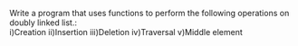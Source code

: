 Write a program that uses functions to perform the following operations on doubly linked list.:         
i)Creation
ii)Insertion
iii)Deletion
iv)Traversal
v)Middle element
